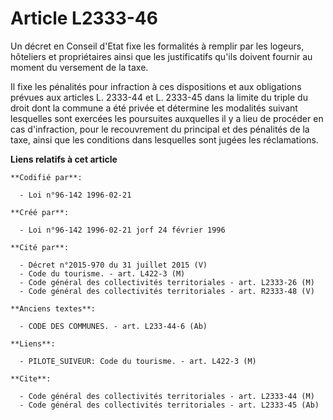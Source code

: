 # Article L2333-46

Un décret en Conseil d'Etat fixe les formalités à remplir par les logeurs, hôteliers et propriétaires ainsi que les
justificatifs qu'ils doivent fournir au moment du versement de la taxe.

Il fixe les pénalités pour infraction à ces dispositions et aux obligations prévues aux articles L. 2333-44 et L. 2333-45
dans la limite du triple du droit dont la commune a été privée et détermine les modalités suivant lesquelles sont exercées
les poursuites auxquelles il y a lieu de procéder en cas d'infraction, pour le recouvrement du principal et des pénalités de
la taxe, ainsi que les conditions dans lesquelles sont jugées les réclamations.

**Liens relatifs à cet article**

	**Codifié par**:

	  - Loi n°96-142 1996-02-21

	**Créé par**:

	  - Loi n°96-142 1996-02-21 jorf 24 février 1996

	**Cité par**:

	  - Décret n°2015-970 du 31 juillet 2015 (V)
	  - Code du tourisme. - art. L422-3 (M)
	  - Code général des collectivités territoriales - art. L2333-26 (M)
	  - Code général des collectivités territoriales - art. R2333-48 (V)

	**Anciens textes**:

	  - CODE DES COMMUNES. - art. L233-44-6 (Ab)

	**Liens**:

	  - PILOTE_SUIVEUR: Code du tourisme. - art. L422-3 (M)

	**Cite**:

	  - Code général des collectivités territoriales - art. L2333-44 (M)
	  - Code général des collectivités territoriales - art. L2333-45 (Ab)
